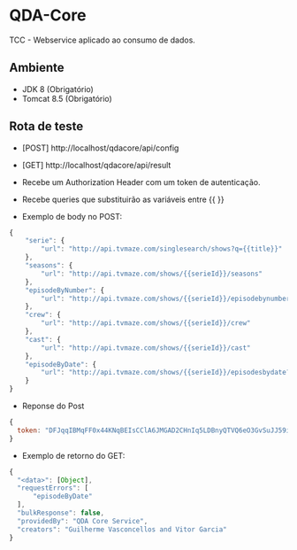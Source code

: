 # QDA-Core

TCC - Webservice aplicado ao consumo de dados.

## Ambiente
- JDK 8 (Obrigatório)
- Tomcat 8.5 (Obrigatório)

## Rota de teste
- [POST] http://localhost/qdacore/api/config
- [GET] http://localhost/qdacore/api/result
 - Recebe um Authorization Header com um token de autenticação.
 - Recebe queries que substituirão as variáveis entre {{ }}

- Exemplo de body no POST:
```javascript
{
	"serie": {
		"url": "http://api.tvmaze.com/singlesearch/shows?q={{title}}"
	},
	"seasons": {
		"url": "http://api.tvmaze.com/shows/{{serieId}}/seasons"
	},
	"episodeByNumber": {
		"url": "http://api.tvmaze.com/shows/{{serieId}}/episodebynumber?season={{seasonNumber}}&number={{episodeNumber}}"
	},
	"crew": {
		"url": "http://api.tvmaze.com/shows/{{serieId}}/crew"
	},
	"cast": {
		"url": "http://api.tvmaze.com/shows/{{serieId}}/cast"
	},
	"episodeByDate": {
		"url": "http://api.tvmaze.com/shows/{{serieId}}/episodesbydate?date={{searchDate}}"
	}
}
```
- Reponse do Post
```javascript
{
  token: "DFJqqIBMqFF0x44KNqBEIsCClA6JMGAD2CHnIq5LDBnyQTVQ6eO3GvSuJJ59iClQUJwLEe8fDgJcOMOOJgUzFx4F"
}
```

- Exemplo de retorno do GET:
```javascript
{
  "<data>": [Object],
  "requestErrors": [
      "episodeByDate"
  ],
  "bulkResponse": false,
  "providedBy": "QDA Core Service",
  "creators": "Guilherme Vasconcellos and Vitor Garcia"
}
```
